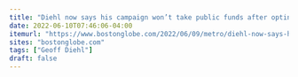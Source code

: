 ```yaml
---
title: "Diehl now says his campaign won’t take public funds after opting into taxpayer-backed financing program"
date: 2022-06-10T07:46:06-04:00
itemurl: "https://www.bostonglobe.com/2022/06/09/metro/diehl-now-says-his-campaign-wont-take-public-funds-after-opting-into-taxpayer-backed-financing-program/"
sites: "bostonglobe.com"
tags: ["Geoff Diehl"]
draft: false
---
```


